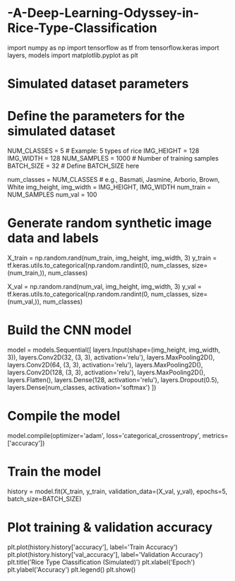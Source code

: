 # -A-Deep-Learning-Odyssey-in-Rice-Type-Classification
import numpy as np
import tensorflow as tf
from tensorflow.keras import layers, models
import matplotlib.pyplot as plt

# Simulated dataset parameters
# Define the parameters for the simulated dataset
NUM_CLASSES = 5 # Example: 5 types of rice
IMG_HEIGHT = 128
IMG_WIDTH = 128
NUM_SAMPLES = 1000 # Number of training samples
BATCH_SIZE = 32 # Define BATCH_SIZE here

num_classes = NUM_CLASSES  # e.g., Basmati, Jasmine, Arborio, Brown, White
img_height, img_width = IMG_HEIGHT, IMG_WIDTH
num_train = NUM_SAMPLES
num_val = 100

# Generate random synthetic image data and labels
X_train = np.random.rand(num_train, img_height, img_width, 3)
y_train = tf.keras.utils.to_categorical(np.random.randint(0, num_classes, size=(num_train,)), num_classes)

X_val = np.random.rand(num_val, img_height, img_width, 3)
y_val = tf.keras.utils.to_categorical(np.random.randint(0, num_classes, size=(num_val,)), num_classes)

# Build the CNN model
model = models.Sequential([
    layers.Input(shape=(img_height, img_width, 3)),
    layers.Conv2D(32, (3, 3), activation='relu'),
    layers.MaxPooling2D(),
    layers.Conv2D(64, (3, 3), activation='relu'),
    layers.MaxPooling2D(),
    layers.Conv2D(128, (3, 3), activation='relu'),
    layers.MaxPooling2D(),
    layers.Flatten(),
    layers.Dense(128, activation='relu'),
    layers.Dropout(0.5),
    layers.Dense(num_classes, activation='softmax')
])

# Compile the model
model.compile(optimizer='adam',
              loss='categorical_crossentropy',
              metrics=['accuracy'])

# Train the model
history = model.fit(X_train, y_train, validation_data=(X_val, y_val), epochs=5, batch_size=BATCH_SIZE)

# Plot training & validation accuracy
plt.plot(history.history['accuracy'], label='Train Accuracy')
plt.plot(history.history['val_accuracy'], label='Validation Accuracy')
plt.title('Rice Type Classification (Simulated)')
plt.xlabel('Epoch')
plt.ylabel('Accuracy')
plt.legend()
plt.show()
